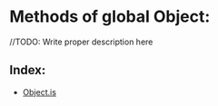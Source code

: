 # Methods of global Object: 

//TODO: Write proper description here

## Index:

- [Object.is](Object.is.md)